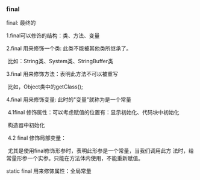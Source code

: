 ### final

final:	最终的

1.final可以修饰的结构：类、方法、变量

2.final 用来修饰一个类: 此类不能被其他类所继承了。

​			比如：String类、System类、StringBuffer类



3.final 用来修饰方法：表明此方法不可以被重写

​			比如，Object类中的getClass();



4.final 用来修饰变量: 此时的"变量"就称为是一个常量

​			4.1final 修饰属性：可以考虑赋值的位置有：显示初始化、代码块中初始化

​																						构造器中初始化

​			4.2 final 修饰局部变量：

​			 			尤其是使用final修饰形参时，表明此形参是一个常量，当我们调用此方						法时，给常量形参一个实参。只能在方法体内使用，不能重新赋值。								

static final 	用来修饰属性：全局常量

​																		

